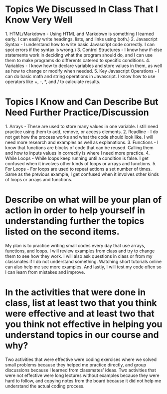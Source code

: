<h1>Topics We Discussed In Class That I Know Very Well</h1>
1. HTML/Markdown - Using HTML and Markdown is something I learned early. I can easily write headings, lists, and links using both.)  
2. Javascript Syntax - I understand how to write basic Javascript code correctly. I can spot errors if the syntax is wrong.)  
3. Control Structures - I know how if-else statements work in deciding what the program should do, and I can use them to make programs do differents catered to specific conditions. 
4. Variables - I know how to declare variables and store values in them, as well as how to change or modify when needed.
5. Key Javascript Operations - I can do basic math and string operations in Javascript. I know how to use operators like +, -, *, and / to calculate results.

<h1>Topics I Know and Can Describe But Need Further Practice/Discussion</h1>
1. Arrays - These  are used to store many values in one variable. I still need practice using them to add, remove, or access elements.
2. Readline - I do not get how the process works and what the code should look like. I will need more research and examples as well as explanations.
3. Functions - I know that functions are blocks of code that can be reused. Calling them and how to inputs values in correctly is where I need more practice.
4. While Loops - While loops keep running until a condition is false. I get confused when it involves other kinds of loops or arrays and functions.
5. For Loops - For loops are used to repeat actions a set number of times. Same as the previous example, I get confused when it involves other kinds of loops or arrays and functions.

<h1>Describe on what will be your plan of action in order to help yourself in understanding further the topics listed on the second items.</h1>
<p>My plan is to practice writing small codes every day that use arrays, functions, and loops. I will review examples from class and try to change them to see how they work. I will also ask questions in class or from my classmates if I do not understand something. Watching short tutorials online can also help me see more examples. And lastly, I will test my code often so I can learn from mistakes and improve.</p>  

<h1>In the activities that were done in class, list at least two that you think were effective and at least two that you think not effective in helping you understand topics in our course and why?</h1>
<p>Two activities that were effective were coding exercises where we solved small problems because they helped me practice directly, and group discussions because I learned from classmates’ ideas. Two activities that were not effective were long lectures without examples because they were hard to follow, and copying notes from the board because it did not help me understand the actual coding process.</p>
